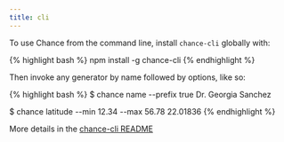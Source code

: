```yaml
---
title: cli
---
```


To use Chance from the command line, install `chance-cli` globally with:

{% highlight bash %}
npm install -g chance-cli
{% endhighlight %}

Then invoke any generator by name followed by options, like so:

{% highlight bash %}
$ chance name --prefix true
Dr. Georgia Sanchez

$ chance latitude --min 12.34 --max 56.78
22.01836
{% endhighlight %}

More details in the [chance-cli README](https://github.com/chancejs/chance-cli)
